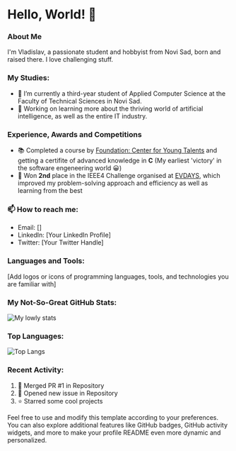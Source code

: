# Hello, World! 👋
### About Me
I'm Vladislav, a passionate student and hobbyist from Novi Sad, born and raised there. I love challenging stuff.

### My Studies:
- 🔭 I’m currently a third-year student of Applied Computer Science at the Faculty of Technical Sciences in Novi Sad.
- 🌱 Working on learning more about the thriving world of artificial intelligence, as well as the entire IT industry.

### Experience, Awards and Competitions

- 📚 Completed a course by <a href=https://cmt.edu.rs/>Foundation: Center for Young Talents</a> and getting a certifite of advanced knowledge in **C** (My earliest 'victory' in the software engeneering world 😀)
- 🥈 Won **2nd** place in the IEEE4 Challenge organised at <a href=https://www.ev-days.rs/>EVDAYS</a>, which improved my problem-solving approach and efficiency as well as learning from the best

### 📫 How to reach me:
- Email: [<mailto>]
- LinkedIn: [Your LinkedIn Profile]
- Twitter: [Your Twitter Handle]


### Languages and Tools:

[Add logos or icons of programming languages, tools, and technologies you are familiar with]

### My Not-So-Great GitHub Stats:

![My lowly stats](https://github-readme-stats.vercel.app/api?username=SaladVlad&show_icons=true&theme=radical)

### Top Languages:

![Top Langs](https://github-readme-stats.vercel.app/api/top-langs/?username=SaladVlad&layout=compact)

### Recent Activity:

<!--START_SECTION:activity-->
1. 🎉 Merged PR #1 in Repository
2. 💼 Opened new issue in Repository
3. ⭐ Starred some cool projects
<!--END_SECTION:activity-->

Feel free to use and modify this template according to your preferences. You can also explore additional features like GitHub badges, GitHub activity widgets, and more to make your profile README even more dynamic and personalized.
